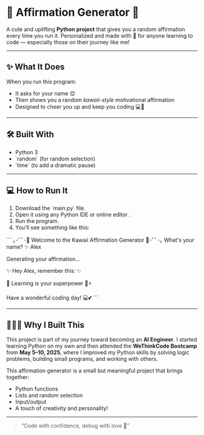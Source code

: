 # 🌸 Affirmation Generator 🌸

A cute and uplifting **Python project** that gives you a random affirmation every time you run it. Personalized and made with 💖 for anyone learning to code — especially those on their journey like me!

---

## ✨ What It Does

When you run this program:
- It asks for your name 😊  
- Then shows you a random *kawaii-style* motivational affirmation  
- Designed to cheer you up and keep you coding 💻🌈

---

## 🛠️ Built With

- Python 3  
- \`random\` (for random selection)  
- \`time\` (to add a dramatic pause)  

---

## 💻 How to Run It

1. Download the \`main.py\` file.  
2. Open it using any Python IDE or online editor .
3. Run the program.  
4. You'll see something like this:

\`\`\`
｡･ﾟﾟ･🌸 Welcome to the Kawaii Affirmation Generator 🌸･ﾟﾟ･｡
What's your name? ✨ Alex

Generating your affirmation...

✨ Hey Alex, remember this: ✨

💬 Learning is your superpower 🧠⚡

Have a wonderful coding day! 💻💕
\`\`\`

---

## 👩🏽‍💻 Why I Built This

This project is part of my journey toward becoming an **AI Engineer**. I started learning Python on my own and then attended the **WeThinkCode Bootcamp** from **May 5–10, 2025**, where I improved my Python skills by solving logic problems, building small programs, and working with others.

This affirmation generator is a small but meaningful project that brings together:
- Python functions  
- Lists and random selection  
- Input/output  
- A touch of creativity and personality!

---

> “Code with confidence, debug with love 💖”

